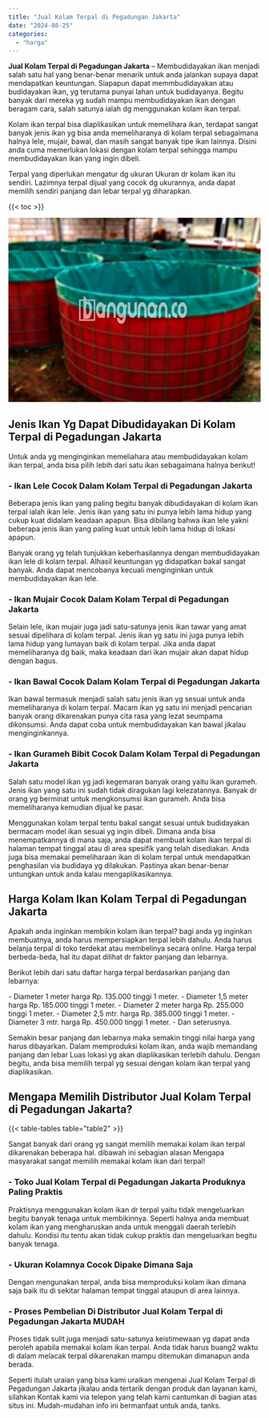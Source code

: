 ```yaml
---
title: "Jual Kolam Terpal di Pegadungan Jakarta"
date: "2024-08-25"
categories: 
  - "harga"
---
```


**Jual Kolam Terpal di Pegadungan Jakarta** – Membudidayakan ikan menjadi salah satu hal yang benar-benar menarik untuk anda jalankan supaya dapat mendapatkan keuntungan. Siapapun dapat memmbudidayakan atau budidayakan ikan, yg terutama punyai lahan untuk budidayanya. Begitu banyak dari mereka yg sudah mampu membudidayakan ikan dengan beragam cara, salah satunya ialah dg menggunakan kolam ikan terpal.

Kolam ikan terpal bisa diaplikasikan untuk memelihara ikan, terdapat sangat banyak jenis ikan yg bisa anda memeliharanya di kolam terpal sebagaimana halnya lele, mujair, bawal, dan masih sangat banyak tipe ikan lainnya. Disini anda cuma memerlukan lokasi dengan kolam terpal sehingga mampu membudidayakan ikan yang ingin dibeli.

Terpal yang diperlukan mengatur dg ukuran Ukuran dr kolam ikan itu sendiri. Lazimnya terpal dijual yang cocok dg ukurannya, anda dapat memilih sendiri panjang dan lebar terpal yg diharapkan.

{{< toc >}}

![Jual Kolam Terpal di Pegadungan Jakarta](/images/jual-kolam-terpal-41.png)

## Jenis Ikan Yg Dapat Dibudidayakan Di Kolam Terpal di Pegadungan Jakarta

Untuk anda yg menginginkan memeliahara atau membudidayakan kolam ikan terpal, anda bisa pilih lebih dari satu ikan sebagaimana halnya berikut!

### \- Ikan Lele Cocok Dalam Kolam Terpal di Pegadungan Jakarta

Beberapa jenis ikan yang paling begitu banyak dibudidayakan di kolam ikan terpal ialah ikan lele. Jenis ikan yang satu ini punya lebih lama hidup yang cukup kuat didalam keadaan apapun. Bisa dibilang bahwa ikan lele yakni beberapa jenis ikan yang paling kuat untuk lebih lama hidup di lokasi apapun.

Banyak orang yg telah tunjukkan keberhasilannya dengan membudidayakan ikan lele di kolam terpal. Alhasil keuntungan yg didapatkan bakal sangat banyak. Anda dapat mencobanya kecuali menginginkan untuk membudidayakan ikan lele.

### \- Ikan Mujair Cocok Dalam Kolam Terpal di Pegadungan Jakarta

Selain lele, ikan mujair juga jadi satu-satunya jenis ikan tawar yang amat sesuai dipelihara di kolam terpal. Jenis ikan yg satu ini juga punya lebih lama hidup yang lumayan baik di kolam terpal. Jika anda dapat memeliharanya dg baik, maka keadaan dari ikan mujair akan dapat hidup dengan bagus.

### \- Ikan Bawal Cocok Dalam Kolam Terpal di Pegadungan Jakarta

Ikan bawal termasuk menjadi salah satu jenis ikan yg sesuai untuk anda memeliharanya di kolam terpal. Macam ikan yg satu ini menjadi pencarian banyak orang dikarenakan punya cita rasa yang lezat seumpama dikonsumsi. Anda dapat coba untuk membudidayakan kan bawal jikalau menginginkannya.

### \- Ikan Gurameh Bibit Cocok Dalam Kolam Terpal di Pegadungan Jakarta

Salah satu model ikan yg jadi kegemaran banyak orang yaitu ikan gurameh. Jenis ikan yang satu ini sudah tidak diragukan lagi kelezatannya. Banyak dr orang yg berminat untuk mengkonsumsi ikan gurameh. Anda bisa memeliharanya kemudian dijual ke pasar.

Menggunakan kolam terpal tentu bakal sangat sesuai untuk budidayakan bermacam model ikan sesuai yg ingin dibeli. Dimana anda bisa menempatkannya di mana saja, anda dapat membuat kolam ikan terpal di halaman tempat tinggal atau di area spesifik yang telah disediakan. Anda juga bisa memakai pemeliharaan ikan di kolam terpal untuk mendapatkan penghasilan via budidaya yg dilakukan. Pastinya akan benar-benar untungkan untuk anda kalau mengaplikasikannya.

## Harga Kolam Ikan Kolam Terpal di Pegadungan Jakarta

Apakah anda inginkan membikin kolam ikan terpal? bagi anda yg inginkan membuatnya, anda harus mempersiapkan terpal lebih dahulu. Anda harus belanja terpal di toko terdekat atau membelinya secara online. Harga terpal berbeda-beda, hal itu dapat dilihat dr faktor panjang dan lebarnya.

Berikut lebih dari satu daftar harga terpal berdasarkan panjang dan lebarnya:

\- Diameter 1 meter harga Rp. 135.000 tinggi 1 meter. - Diameter 1,5 meter harga Rp. 185.000 tinggi 1 meter. - Diameter 2 meter harga Rp. 255.000 tinggi 1 meter. - Diameter 2,5 mtr. harga Rp. 385.000 tinggi 1 meter. - Diameter 3 mtr. harga Rp. 450.000 tinggi 1 meter. - Dan seterusnya.

Semakin besar panjang dan lebarnya maka semakin tinggi nilai harga yang harus dibayarkan. Dalam memproduksi kolam ikan, anda wajib memandang panjang dan lebar Luas lokasi yg akan diaplikasikan terlebih dahulu. Dengan begitu, anda bisa memilih terpal yg sesuai dengan kolam ikan terpal yang diaplikasikan.

## Mengapa Memilih Distributor Jual Kolam Terpal di Pegadungan Jakarta?

{{< table-tables table="table2" >}}

Sangat banyak dari orang yg sangat memilih memakai kolam ikan terpal dikarenakan beberapa hal. dibawah ini sebagian alasan Mengapa masyarakat sangat memilih memakai kolam ikan dari terpal!

### \- Toko Jual Kolam Terpal di Pegadungan Jakarta Produknya Paling Praktis

Praktisnya menggunakan kolam ikan dr terpal yaitu tidak mengeluarkan begitu banyak tenaga untuk membikinnya. Seperti halnya anda membuat kolam ikan yang mengharuskan anda untuk menggali daerah terlebih dahulu. Kondisi itu tentu akan tidak cukup praktis dan mengeluarkan begitu banyak tenaga.

### \- Ukuran Kolamnya Cocok Dipake Dimana Saja

Dengan mengunakan terpal, anda bisa memproduksi kolam ikan dimana saja baik itu di sekitar halaman tempat tinggal ataupun di area lainnya.

### \- Proses Pembelian Di Distributor Jual Kolam Terpal di Pegadungan Jakarta MUDAH

Proses tidak sulit juga menjadi satu-satunya keistimewaan yg dapat anda peroleh apabila memakai kolam ikan terpal. Anda tidak harus buang2 waktu di dalam melacak terpal dikarenakan mampu ditemukan dimanapun anda berada.

Seperti itulah uraian yang bisa kami uraikan mengenai Jual Kolam Terpal di Pegadungan Jakarta jikalau anda tertarik dengan produk dan layanan kami, silahkan Kontak kami via telepon yang telah kami cantumkan di bagian atas situs ini. Mudah-mudahan info ini bermanfaat untuk anda, tanks.
